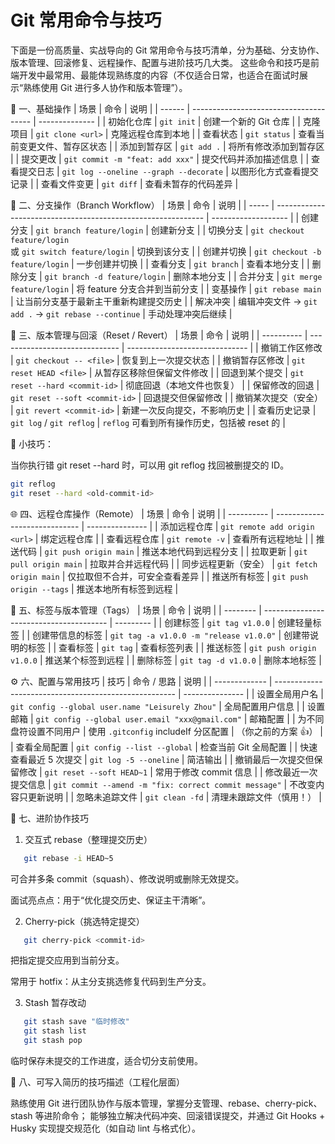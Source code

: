 # Git 常用命令与技巧

下面是一份高质量、实战导向的 Git 常用命令与技巧清单，分为基础、分支协作、版本管理、回滚修复、远程操作、配置与进阶技巧几大类。
这些命令和技巧是前端开发中最常用、最能体现熟练度的内容（不仅适合日常，也适合在面试时展示“熟练使用 Git 进行多人协作和版本管理”）。

🧩 一、基础操作
| 场景 | 命令 | 说明 |
| ------ | -------------------------------------- | -------------- |
| 初始化仓库 | `git init` | 创建一个新的 Git 仓库 |
| 克隆项目 | `git clone <url>` | 克隆远程仓库到本地 |
| 查看状态 | `git status` | 查看当前变更文件、暂存区状态 |
| 添加到暂存区 | `git add .` | 将所有修改添加到暂存区 |
| 提交更改 | `git commit -m "feat: add xxx"` | 提交代码并添加描述信息 |
| 查看提交日志 | `git log --oneline --graph --decorate` | 以图形化方式查看提交记录 |
| 查看文件变更 | `git diff` | 查看未暂存的代码差异 |

🌿 二、分支操作（Branch Workflow）
| 场景 | 命令 | 说明 |
| ----- | ------------------------------------------------------------ | ------------------- |
| 创建分支 | `git branch feature/login` | 创建新分支 |
| 切换分支 | `git checkout feature/login`<br>或 `git switch feature/login` | 切换到该分支 |
| 创建并切换 | `git checkout -b feature/login` | 一步创建并切换 |
| 查看分支 | `git branch` | 查看本地分支 |
| 删除分支 | `git branch -d feature/login` | 删除本地分支 |
| 合并分支 | `git merge feature/login` | 将 feature 分支合并到当前分支 |
| 变基操作 | `git rebase main` | 让当前分支基于最新主干重新构建提交历史 |
| 解决冲突 | 编辑冲突文件 → `git add .` → `git rebase --continue` | 手动处理冲突后继续 |

🧭 三、版本管理与回滚（Reset / Revert）
| 场景 | 命令 | 说明 |
| ---------- | ------------------------------ | ------------------------------ |
| 撤销工作区修改 | `git checkout -- <file>` | 恢复到上一次提交状态 |
| 撤销暂存区修改 | `git reset HEAD <file>` | 从暂存区移除但保留文件修改 |
| 回退到某个提交 | `git reset --hard <commit-id>` | 彻底回退（本地文件也恢复） |
| 保留修改的回退 | `git reset --soft <commit-id>` | 回退提交但保留修改 |
| 撤销某次提交（安全） | `git revert <commit-id>` | 新建一次反向提交，不影响历史 |
| 查看历史记录 | `git log` / `git reflog` | `reflog` 可看到所有操作历史，包括被 reset 的 |

🔹 小技巧：

当你执行错 git reset --hard 时，可以用 git reflog 找回被删提交的 ID。

```bash
git reflog
git reset --hard <old-commit-id>
```

🌐 四、远程仓库操作（Remote）
| 场景 | 命令 | 说明 |
| ---------- | ----------------------------- | --------------- |
| 添加远程仓库 | `git remote add origin <url>` | 绑定远程仓库 |
| 查看远程仓库 | `git remote -v` | 查看所有远程地址 |
| 推送代码 | `git push origin main` | 推送本地代码到远程分支 |
| 拉取更新 | `git pull origin main` | 拉取并合并远程代码 |
| 同步远程更新（安全） | `git fetch origin main` | 仅拉取但不合并，可安全查看差异 |
| 推送所有标签 | `git push origin --tags` | 推送本地所有标签到远程 |

🧱 五、标签与版本管理（Tags）
| 场景 | 命令 | 说明 |
| -------- | --------------------------------------- | --------- |
| 创建标签 | `git tag v1.0.0` | 创建轻量标签 |
| 创建带信息的标签 | `git tag -a v1.0.0 -m "release v1.0.0"` | 创建带说明的标签 |
| 查看标签 | `git tag` | 查看标签列表 |
| 推送标签 | `git push origin v1.0.0` | 推送某个标签到远程 |
| 删除标签 | `git tag -d v1.0.0` | 删除本地标签 |

⚙️ 六、配置与常用技巧
| 技巧 | 命令 / 思路 | 说明 |
| ------------- | ----------------------------------------------------- | --------------- |
| 设置全局用户名 | `git config --global user.name "Leisurely Zhou"` | 全局配置用户信息 |
| 设置邮箱 | `git config --global user.email "xxx@gmail.com"` | 邮箱配置 |
| 为不同盘符设置不同用户 | 使用 `.gitconfig` includeIf 分区配置 | （你之前的方案 👍） |
| 查看全局配置 | `git config --list --global` | 检查当前 Git 全局配置 |
| 快速查看最近 5 次提交 | `git log -5 --oneline` | 简洁输出 |
| 撤销最后一次提交但保留修改 | `git reset --soft HEAD~1` | 常用于修改 commit 信息 |
| 修改最近一次提交信息 | `git commit --amend -m "fix: correct commit message"` | 不改变内容只更新说明 |
| 忽略未追踪文件 | `git clean -fd` | 清理未跟踪文件（慎用！） |

🧠 七、进阶协作技巧

1. 交互式 rebase（整理提交历史）

```bash
   git rebase -i HEAD~5
```

可合并多条 commit（squash）、修改说明或删除无效提交。

面试亮点点：用于“优化提交历史、保证主干清晰”。

2. Cherry-pick（挑选特定提交）

```bash
   git cherry-pick <commit-id>
```

把指定提交应用到当前分支。

常用于 hotfix：从主分支挑选修复代码到生产分支。

3. Stash 暂存改动

```bash
   git stash save "临时修改"
   git stash list
   git stash pop
```

临时保存未提交的工作进度，适合切分支前使用。

🧾 八、可写入简历的技巧描述（工程化层面）

熟练使用 Git 进行团队协作与版本管理，掌握分支管理、rebase、cherry-pick、stash 等进阶命令；
能够独立解决代码冲突、回滚错误提交，并通过 Git Hooks + Husky 实现提交规范化（如自动 lint 与格式化）。
